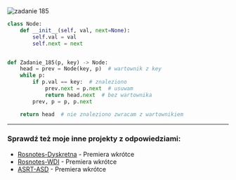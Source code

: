 <picture>
  <source srcset="../../srt/zbior_zadan/185.png" media="(prefers-color-scheme: light)">
  <source srcset="../../srt/zbior_zadan/black_185.png" media="(prefers-color-scheme: dark)">
  <img src="../../srt/zbior_zadan/black_185.png" alt="zadanie 185">
</picture>

```python
class Node:
    def __init__(self, val, next=None):
        self.val = val
        self.next = next


def Zadanie_185(p, key) -> Node:
    head = prev = Node(key, p)  # wartownik z key
    while p:
        if p.val == key:  # znaleziono
            prev.next = p.next  # usuwam
            return head.next  # bez wartownika
        prev, p = p, p.next

    return head  # nie znaleziono zwracam z wartownikiem
```

---
### Sprawdź też moje inne projekty z odpowiedziami:
- [Rosnotes-Dyskretna](https://github.com/kamilGie/Rosnotes-Dyskretna) - Premiera wkrótce
- [Rosnotes-WDI](https://github.com/kamilGie/Rosnotes-WDI) - Premiera wkrótce
- [ASRT-ASD](https://github.com/kamilGie/Rosnotes-Dyskretna) - Premiera wkrótce
